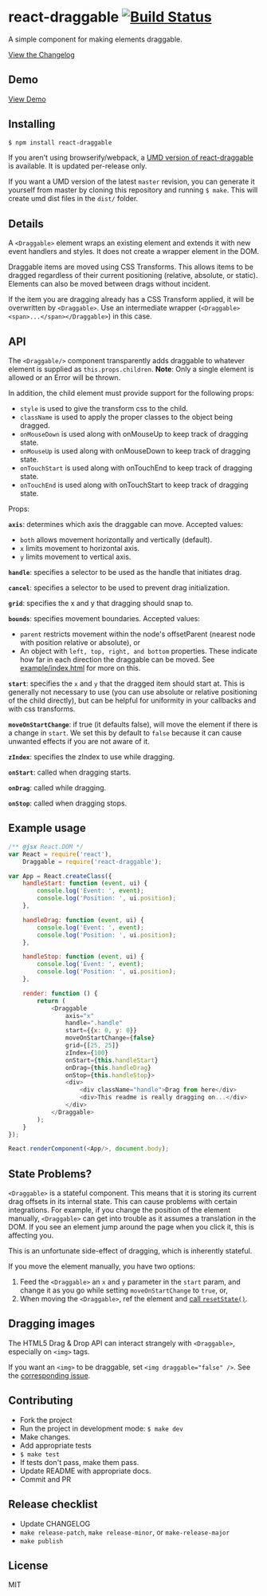 # react-draggable [![Build Status](https://travis-ci.org/mzabriskie/react-draggable.svg?branch=master)](https://travis-ci.org/mzabriskie/react-draggable)

A simple component for making elements draggable.

[View the Changelog](CHANGELOG.md)

## Demo

[View Demo](http://mzabriskie.github.io/react-draggable/example/)


## Installing

```bash
$ npm install react-draggable
```

If you aren't using browserify/webpack, a
[UMD version of react-draggable](dist/react-draggable.js) is available. It is updated per-release only.

If you want a UMD version of the latest `master` revision, you can generate it yourself from master by cloning this
repository and running `$ make`. This will create umd dist files in the `dist/` folder.

## Details

A `<Draggable>` element wraps an existing element and extends it with new event handlers and styles.
It does not create a wrapper element in the DOM.

Draggable items are moved using CSS Transforms. This allows items to be dragged regardless of their current
positioning (relative, absolute, or static). Elements can also be moved between drags without incident.

If the item you are dragging already has a CSS Transform applied, it will be overwritten by `<Draggable>`. Use
an intermediate wrapper (`<Draggable><span>...</span></Draggable>`) in this case.

## API
The `<Draggable/>` component transparently adds draggable to whatever element is supplied as `this.props.children`.
**Note**: Only a single element is allowed or an Error will be thrown.

In addition, the child element must provide support for the following props:
- `style` is used to give the transform css to the child.
- `className` is used to apply the proper classes to the object being dragged.
- `onMouseDown` is used along with onMouseUp to keep track of dragging state.
- `onMouseUp` is used along with onMouseDown to keep track of dragging state.
- `onTouchStart` is used along with onTouchEnd to keep track of dragging state.
- `onTouchEnd` is used along with onTouchStart to keep track of dragging state.

Props:

**`axis`**: determines which axis the draggable can move. Accepted values:
- `both` allows movement horizontally and vertically (default).
- `x` limits movement to horizontal axis.
- `y` limits movement to vertical axis.

**`handle`**: specifies a selector to be used as the handle that initiates drag.

**`cancel`**: specifies a selector to be used to prevent drag initialization.

**`grid`**: specifies the x and y that dragging should snap to.

**`bounds`**: specifies movement boundaries. Accepted values:
- `parent` restricts movement within the node's offsetParent (nearest node with position relative or absolute), or
- An object with `left, top, right, and bottom` properties. These indicate how far in each direction the draggable can be moved. See [example/index.html](https://github.com/mzabriskie/react-draggable/blob/master/example/index.html) for more on this.

**`start`**: specifies the `x` and `y` that the dragged item should start at. This is generally not necessary to use (you can use absolute or relative positioning of the child directly), but can be helpful for uniformity in your callbacks and with css transforms.

**`moveOnStartChange`**: if true (it defaults false), will move the element if there is a change in `start`. We set this by default to `false` because it can cause unwanted effects if you are not aware of it.

**`zIndex`**: specifies the zIndex to use while dragging.

**`onStart`**: called when dragging starts.

**`onDrag`**: called while dragging.

**`onStop`**: called when dragging stops.


## Example usage

```js
/** @jsx React.DOM */
var React = require('react'),
	Draggable = require('react-draggable');

var App = React.createClass({
	handleStart: function (event, ui) {
		console.log('Event: ', event);
		console.log('Position: ', ui.position);
	},

	handleDrag: function (event, ui) {
		console.log('Event: ', event);
        console.log('Position: ', ui.position);
	},

	handleStop: function (event, ui) {
		console.log('Event: ', event);
        console.log('Position: ', ui.position);
	},

	render: function () {
		return (
			<Draggable
				axis="x"
				handle=".handle"
				start={{x: 0, y: 0}}
				moveOnStartChange={false}
				grid={[25, 25]}
				zIndex={100}
				onStart={this.handleStart}
				onDrag={this.handleDrag}
				onStop={this.handleStop}>
				<div>
					<div className="handle">Drag from here</div>
					<div>This readme is really dragging on...</div>
				</div>
			</Draggable>
		);
	}
});

React.renderComponent(<App/>, document.body);
```

## State Problems?

`<Draggable>` is a stateful component. This means that it is storing its current drag offsets in its internal state.
This can cause problems with certain integrations. For example, if you change the position of the element manually,
`<Draggable>` can get into trouble as it assumes a translation in the DOM. If you see an element jump around the page
when you click it, this is affecting you.

This is an unfortunate side-effect of dragging, which is inherently stateful.

If you move the element manually, you have two options:

1. Feed the `<Draggable>` an `x` and `y` parameter in the `start` param, and change it as you go while setting
`moveOnStartChange` to `true`, or,
2. When moving the `<Draggable>`, ref the element and
[call `resetState()`](https://github.com/STRML/react-resizable/blob/master/lib/Resizable.jsx#L48).

## Dragging images

The HTML5 Drag & Drop API can interact strangely with `<Draggable>`, especially on `<img>` tags.

If you want an `<img>` to be draggable, set `<img draggable="false" />`. See the
[corresponding issue](https://github.com/mzabriskie/react-draggable/issues/69).

## Contributing

- Fork the project
- Run the project in development mode: `$ make dev`
- Make changes.
- Add appropriate tests
- `$ make test`
- If tests don't pass, make them pass.
- Update README with appropriate docs.
- Commit and PR

## Release checklist

- Update CHANGELOG
- `make release-patch`, `make release-minor`, or `make-release-major`
- `make publish`

## License

MIT

